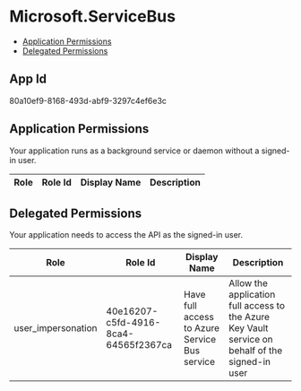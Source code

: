 # Microsoft.ServiceBus
- [Application Permissions](#application-permissions)
- [Delegated Permissions](#delegated-permissions)

## App Id
80a10ef9-8168-493d-abf9-3297c4ef6e3c

## Application Permissions
Your application runs as a background service or daemon without a signed-in user.

| Role | Role Id | Display Name | Description |
|---|---|---|---|

## Delegated Permissions
Your application needs to access the API as the signed-in user. 

| Role | Role Id | Display Name | Description |
|---|---|---|---|
| user_impersonation | 40e16207-c5fd-4916-8ca4-64565f2367ca | Have full access to Azure Service Bus service | Allow the application full access to the Azure Key Vault service on behalf of the signed-in user |

